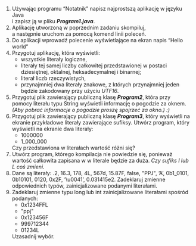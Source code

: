 <ol>
    <li>Używając programu “Notatnik” napisz najprostszą aplikację w języku Java <br>
        i zapisz ją w pliku <em><strong>Program1.java</strong></em>.</li>
    <li>Aplikację utworzoną w poprzednim zadaniu skompiluj,<br> 
        a następnie uruchom za pomocą komend linii poleceń.</li>
    <li>Do aplikacji wprowadź polecenie wyświetlające na ekran napis “Hello world”</li>
    <li>Przygotuj aplikację, która wyświetli:
        <ul>
            <li>wszystkie literały logiczne,</li>
            <li>literały tej samej liczby całkowitej przedstawionej w postaci dziesiętnej, oktalnej,
            heksadecymalnej i binarnej;</li>
            <li>literał liczb rzeczywistych,</li>
            <li>przynajmniej dwa literały znakowe, z których przynajmniej jeden będzie 
            zakodowany przy użyciu <em>UTF16</em>.</li>
        </ul>
    </li>
    <li>Przygotuj plik zawierający publiczną klasę <em><strong>Program2</strong></em>, która przy pomocy literału
        typu String wyświetli informację o pogodzie za oknem. 
        <em>(Aby pobrać informacje o pogodzie proszę spojrzeć za okno.) :)</em></li>
    <li>Przygotuj plik zawierający publiczną klasę <em><strong>Program3</strong></em>, który wyświetli na ekranie
        przykładowe literały zawierające sufiksy.
        Utwórz program, który wyświetli na ekranie dwa literały:
        <ul>
            <li>1000000</li>
            <li>1_000_000</li>
        </ul>
        Czy przedstawiona w literałach wartość różni się?
    </li>
    <li>Utwórz program, którego kompilacja nie powiedzie się, ponieważ wartość całkowita
        zapisana w w literale będzie za duża.
        <em>Czy sufiks l lub L coś zmieni.</em></li>
    <li>Dane są literały: .2, 16.3, 178, 4L, 567d, 15.87F, false, "PPJ", ’A’, 0b1_0101,
        0b10101, 0120, 0x2F, ’\u0041’, 0.031415e2. Zadeklaruj zmienne odpowiednich typów,
        zainicjalizowane podanymi literałami.</li>
    <li>Zadeklaruj zmienne typu long lub int zainicjalizowane literałami spośród podanych:
        <ul>
            <li>0x1234FFL</li>
            <li>"ppj"</li>
            <li>0x123456F</li>
            <li>999712344</li>
            <li>01234L</li>
        </ul>
        Uzasadnij wybór.
    </li>
</ol>
